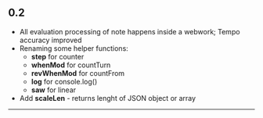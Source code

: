 ## 0.2

- All evaluation processing of note happens inside a webwork; Tempo accuracy improved
- Renaming some helper functions:
	- **step** for counter
	- **whenMod** for countTurn
	- **revWhenMod** for countFrom
	- **log** for console.log()
	- **saw** for linear
- Add **scaleLen** - returns lenght of JSON object or array

___
